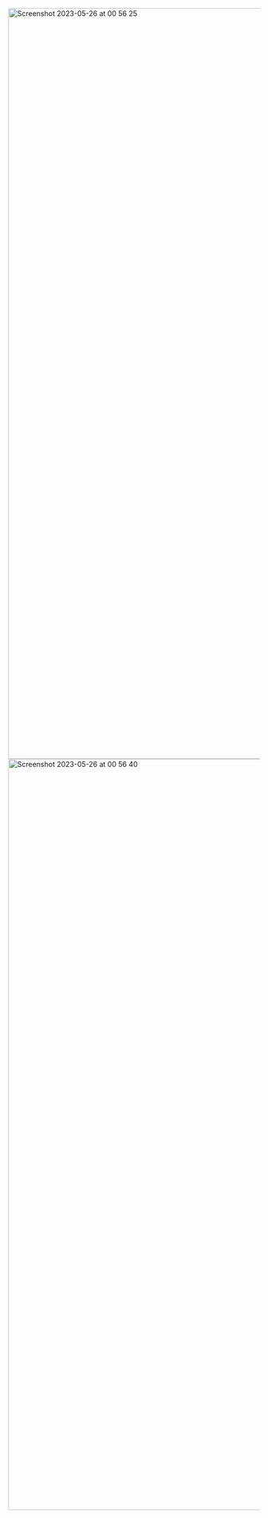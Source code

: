 
<img width="1505" alt="Screenshot 2023-05-26 at 00 56 25" src="https://github.com/eltaurito/landingpage_travel/assets/48083249/5f2e0e02-9f31-4f40-ab21-476eed16ffc9">


<img width="1506" alt="Screenshot 2023-05-26 at 00 56 40" src="https://github.com/eltaurito/landingpage_travel/assets/48083249/f93255f1-3e89-4bb2-87d6-d22c498f4f11">
